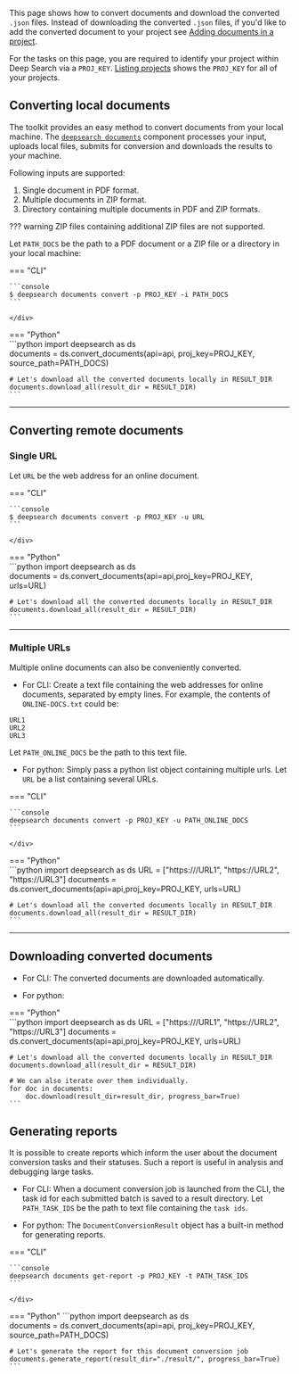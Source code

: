 This page shows how to convert documents and download the converted `.json` files. Instead of downloading the converted `.json` files, if you'd like to add the converted document to your project see [Adding documents in a project](../guide/data_indices.md#adding-documents-in-a-project).

For the tasks on this page, you are required to identify your project within Deep Search via a `PROJ_KEY`. [Listing projects](projects.md#listing-projects-listprojects) shows the `PROJ_KEY` for all of your projects. 


## Converting local documents

The toolkit provides an easy method to convert documents from your local machine. The [`deepsearch documents`](../cli-reference.md#documents) component processes your input, uploads local files, submits for conversion and downloads the results to your machine. 


Following inputs are supported:

1. Single document in PDF format.
2. Multiple documents in ZIP format.
3. Directory containing multiple documents in PDF and ZIP formats.

??? warning
        ZIP files containing additional ZIP files are not supported.


Let `PATH_DOCS` be the path to a PDF document or a ZIP file or a directory in your local machine:

=== "CLI"
    <div class="termy">

    ```console
    $ deepsearch documents convert -p PROJ_KEY -i PATH_DOCS
    ```

    </div>

=== "Python"       
    ```python
    import deepsearch as ds                                         
    documents = ds.convert_documents(api=api, proj_key=PROJ_KEY, source_path=PATH_DOCS)

    # Let's download all the converted documents locally in RESULT_DIR
    documents.download_all(result_dir = RESULT_DIR)
    ```

--- 

## Converting remote documents

### Single URL

Let `URL` be the web address for an online document.

=== "CLI"
    <div class="termy">

    ```console
    $ deepsearch documents convert -p PROJ_KEY -u URL
    ```

    </div>


=== "Python"       
    ```python
    import deepsearch as ds                                         
    documents = ds.convert_documents(api=api,proj_key=PROJ_KEY, urls=URL)

    # Let's download all the converted documents locally in RESULT_DIR
    documents.download_all(result_dir = RESULT_DIR)
    ```

--- 

### Multiple URLs

Multiple online documents can also be conveniently converted. 

- For CLI:
Create a text file containing the web addresses for online documents, separated by empty lines. For example, the contents of `ONLINE-DOCS.txt` could be:

```text
URL1
URL2
URL3
```
Let `PATH_ONLINE_DOCS` be the path to this text file.

- For python:
Simply pass a python list object containing multiple urls. Let `URL` be a list containing several URLs. 

=== "CLI"
    <div class="termy">

    ```console
    deepsearch documents convert -p PROJ_KEY -u PATH_ONLINE_DOCS
    ```

    </div>


=== "Python"       
    ```python
    import deepsearch as ds
    URL = ["https:///URL1", "https://URL2", "https://URL3"]
    documents = ds.convert_documents(api=api,proj_key=PROJ_KEY, urls=URL)

    # Let's download all the converted documents locally in RESULT_DIR
    documents.download_all(result_dir = RESULT_DIR)
    ```

---

## Downloading converted documents

- For CLI:
The converted documents are downloaded automatically.

- For python:

=== "Python"       
    ```python
    import deepsearch as ds
    URL = ["https:///URL1", "https://URL2", "https://URL3"]
    documents = ds.convert_documents(api=api,proj_key=PROJ_KEY, urls=URL)

    # Let's download all the converted documents locally in RESULT_DIR
    documents.download_all(result_dir = RESULT_DIR)

    # We can also iterate over them individually.
    for doc in documents:
        doc.download(result_dir=result_dir, progress_bar=True)
    ```

## Generating reports

It is possible to create reports which inform the user about the document conversion tasks and their statuses. Such a report is useful in analysis and debugging large tasks.

- For CLI:
When a document conversion job is launched from the CLI, the task id for each submitted batch is saved to a result directory. Let `PATH_TASK_IDS` be the path to text file containing the `task ids`.

- For python:
The `DocumentConversionResult` object has a built-in method for generating reports.

=== "CLI"
    <div class="termy">

    ```console
    deepsearch documents get-report -p PROJ_KEY -t PATH_TASK_IDS
    ```

    </div>


=== "Python"
    ```python
    import deepsearch as ds                                         
    documents = ds.convert_documents(api=api, proj_key=PROJ_KEY, source_path=PATH_DOCS)

    # Let's generate the report for this document conversion job
    documents.generate_report(result_dir="./result/", progress_bar=True)
    ```
